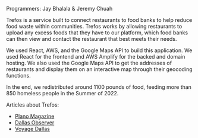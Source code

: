 Programmers: Jay Bhalala & Jeremy Chuah

Trefos is a service built to connect restaurants to food banks to help reduce food waste within communities. Trefos works by allowing restaurants to upload any excess foods that they have to our platform, which food banks can then view and contact the restaurant that best meets their needs.

We used React, AWS, and the Google Maps API to build this application. We used React for the frontend and AWS Amplify for the backed and domain hosting. We also used the Google Maps API to get the addresses of restaurants and display them on an interactive map through their geocoding functions.

In the end, we redistributed around 1100 pounds of food, feeding more than 850 homeless people in the Summer of 2022.

Articles about Trefos:
- [Plano Magazine](https://planomagazine.com/trefos/)
- [Dallas Observer](https://www.dallasobserver.com/restaurants/food-waste-a-group-of-high-school-students-are-taking-action-14457220)
- [Voyage Dallas](https://voyagedallas.com/interview/meet-jay-bhalala-of-trefos/)
